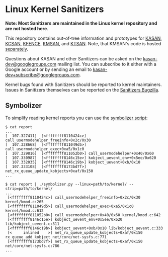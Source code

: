 Linux Kernel Sanitizers
=======================

**Note: Most Sanitizers are maintained in the Linux kernel repository and are not hosted here**.

This repository contains out-of-tree information and prototypes for [KASAN](/KASAN.md), [KCSAN](/KCSAN.md), [KFENCE](/KFENCE.md), [KMSAN](/KMSAN.md), and [KTSAN](/KTSAN.md).
Note, that KMSAN's code is hosted [separately](https://github.com/google/kmsan).

Questions about KASAN and other Sanitizers can be asked on the [kasan-dev@googlegroups.com](https://groups.google.com/forum/#!forum/kasan-dev) mailing list.
You can subscribe to it either with a Google account or by sending an email to kasan-dev+subscribe@googlegroups.com.

Kernel bugs found with Sanitizers should be reported to kernel maintainers.
Issues in Sanitizers themselves can be reported on the [Sanitizers Bugzilla](https://bugzilla.kernel.org/buglist.cgi?component=Sanitizers&product=Memory%20Management&resolution=---).

## Symbolizer

To simplify reading kernel reports you can use the [symbolizer script](/tools/symbolizer.py):

```
$ cat report
...
[  107.327411]  [<ffffffff8110424c>] call_usermodehelper_freeinfo+0x2c/0x30
[  107.328668]  [<ffffffff811049d5>] call_usermodehelper_exec+0xa5/0x1c0
[  107.329816]  [<ffffffff811052b0>] call_usermodehelper+0x40/0x60
[  107.330987]  [<ffffffff8146c15e>] kobject_uevent_env+0x5ee/0x620
[  107.332035]  [<ffffffff8146c19b>] kobject_uevent+0xb/0x10
[  107.333108]  [<ffffffff8173bd7f>] net_rx_queue_update_kobjects+0xaf/0x150
...
```

```
$ cat report | ./symbolizer.py --linux=path/to/kernel/ --strip=path/to/kernel/
...
 [<ffffffff8110424c>] call_usermodehelper_freeinfo+0x2c/0x30 kernel/kmod.c:265
 [<ffffffff811049d5>] call_usermodehelper_exec+0xa5/0x1c0 kernel/kmod.c:612
 [<ffffffff811052b0>] call_usermodehelper+0x40/0x60 kernel/kmod.c:642
 [<ffffffff8146c15e>] kobject_uevent_env+0x5ee/0x620 lib/kobject_uevent.c:311
 [<ffffffff8146c19b>] kobject_uevent+0xb/0x10 lib/kobject_uevent.c:333
 [<     inlined    >] net_rx_queue_update_kobjects+0xaf/0x150 rx_queue_add_kobject net/core/net-sysfs.c:771
 [<ffffffff8173bd7f>] net_rx_queue_update_kobjects+0xaf/0x150 net/core/net-sysfs.c:786
...
```
